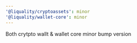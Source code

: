 ```yaml
---
'@liquality/cryptoassets': minor
'@liquality/wallet-core': minor
---
```


Both crytpto wallt & wallet core minor bump version
